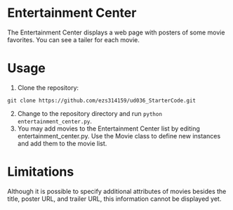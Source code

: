 # Entertainment Center
The Entertainment Center displays a web page with posters of some movie favorites. You can see a tailer
for each movie.
# Usage
1. Clone the repository:
```
git clone https://github.com/ezs314159/ud036_StarterCode.git
```
2. Change to the repository directory and run `python entertainment_center.py`.
3. You may add movies to the Entertainment Center list by editing entertainment_center.py. Use 
the Movie class to define new instances and add them to the movie list.
# Limitations
Although it is possible to specify additional attributes of movies besides the title, poster URL, 
and trailer URL, this information cannot be displayed yet.
